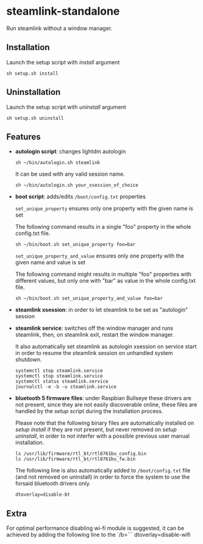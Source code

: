 # steamlink-standalone

Run steamlink without a window manager.

## Installation

Launch the setup script with _install_ argument

```
sh setup.sh install
```

## Uninstallation

Launch the setup script with _uninstall_ argument

```
sh setup.sh uninstall
```

## Features

- **autologin script**: changes lightdm autologin

   ```
   sh ~/bin/autologin.sh steamlink
   ```

   It can be used with any valid session name.

   ```
   sh ~/bin/autologin.sh your_xsession_of_choice
   ```

- **boot script**: adds/edits `/boot/config.txt` properties

   `set_unique_property` ensures only one property with the given name is set

   The following command results in a single "foo" property in the whole config.txt file.

   ```
   sh ~/bin/boot.sh set_unique_property foo=bar
   ```

   `set_unique_property_and_value` ensures only one property with the given name and value is set

   The following command might results in multiple "foo" properties with different values, but only one with "bar" as value in the whole config.txt file.

   ```
   sh ~/bin/boot.sh set_unique_property_and_value foo=bar
   ```

- **steamlink xsession**: in order to let steamlink to be set as "autologin" session

- **steamlink service**: switches off the window manager and runs steamlink, then, on steamlink exit, restart the window manager.

   It also automatically set steamlink as autologin xsession on service start in order to resume the steamlink session on unhandled system shutdown.

   ```
   systemctl stop steamlink.service
   systemctl stop steamlink.service
   systemctl status steamlink.service
   journalctl -e -b -u steamlink.service
   ```

- **bluetooth 5 firmware files**: under Raspbian Bullseye these drivers are not present, since they are not easily discoverable online, these files are handled by the _setup_ script during the installation process.

   Please note that the following binary files are automatically installed on _setup install_ if they are not present, but never removed on _setup uninstall_, in order to not interfer with a possible previous user manual installation.

   ```
   ls /usr/lib/firmware/rtl_bt/rtl8761bu_config.bin
   ls /usr/lib/firmware/rtl_bt/rtl8761bu_fw.bin
   ```

   The following line is also automatically added to `/boot/config.txt` file (and not removed on uninstall) in order to force the system to use the forsaid bluetooth drivers only.

   `dtoverlay=disable-bt`

## Extra

For optimal performance disabling wi-fi module is suggested, it can be achieved by adding the following line to the `/b>```
dtoverlay=disable-wifi
```
